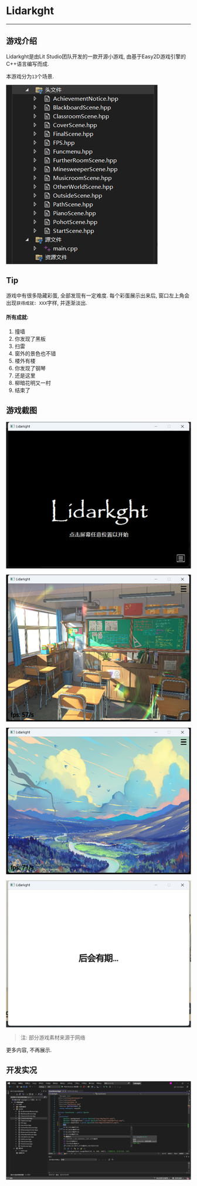 # Lidarkght
***

## 游戏介绍

Lidarkght是由Lit Studio团队开发的一款开源小游戏, 由基于Easy2D游戏引擎的C++语言编写而成.

本游戏分为`13`个场景.

![1](README\img\1.png)

## Tip

游戏中有很多隐藏彩蛋, 全部发现有一定难度. 
每个彩蛋展示出来后, 窗口左上角会出现`获得成就: XXX`字样, 并逐渐淡出.
#### 所有成就: 
1. 撞墙
2. 你发现了黑板
3. 扫雷
4. 窗外的景色也不错
5. 楼外有楼
6. 你发现了钢琴
7. 还是这里
8. 柳暗花明又一村
9. 结束了




## 游戏截图



![2](README\img\2.png)

![3](README\img\3.png)

![4](README\img\4.png)

![9](README\img\9.png)

> 注: 部分游戏素材来源于网络

更多内容, 不再展示.

## 开发实况

![10](README\img\10.png)
